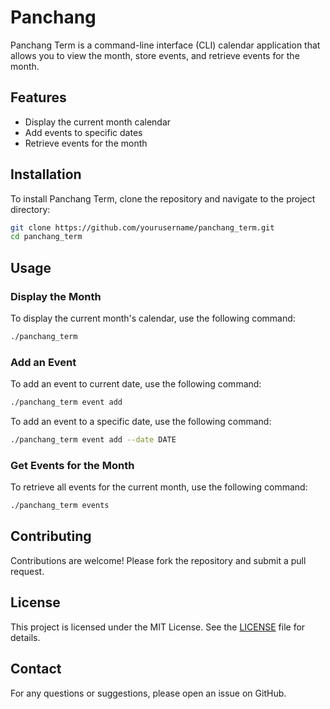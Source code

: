 # Panchang

Panchang Term is a command-line interface (CLI) calendar application that allows you to view the month, store events, and retrieve events for the month.

## Features

- Display the current month calendar
- Add events to specific dates
- Retrieve events for the month

## Installation

To install Panchang Term, clone the repository and navigate to the project directory:

```sh
git clone https://github.com/yourusername/panchang_term.git
cd panchang_term
```

## Usage

### Display the Month

To display the current month's calendar, use the following command:

```sh
./panchang_term 
```

### Add an Event

To add an event to current date, use the following command:
```sh
./panchang_term event add 
```

To add an event to a specific date, use the following command:
```sh
./panchang_term event add --date DATE
```

### Get Events for the Month

To retrieve all events for the current month, use the following command:

```sh
./panchang_term events
```

## Contributing

Contributions are welcome! Please fork the repository and submit a pull request.

## License

This project is licensed under the MIT License. See the [LICENSE](LICENSE) file for details.

## Contact

For any questions or suggestions, please open an issue on GitHub.
